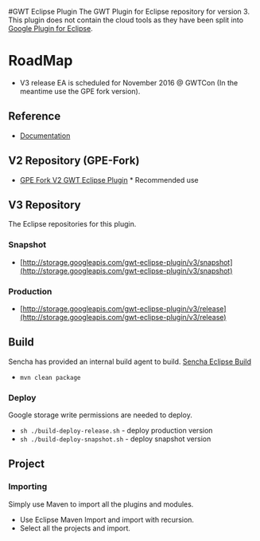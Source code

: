 #GWT Eclipse Plugin
The GWT Plugin for Eclipse repository for version 3. 
This plugin does not contain the cloud tools as they have been split into 
[Google Plugin for Eclipse](https://github.com/GoogleCloudPlatform/google-plugin-for-eclipse).  

# RoadMap

* V3 release EA is scheduled for November 2016 @ GWTCon (In the meantime use the GPE fork version).

## Reference

* [Documentation](http://gwt-plugins.github.io/documentation/)

## V2 Repository (GPE-Fork)

* [GPE Fork V2 GWT Eclipse Plugin](https://github.com/gwt-plugins/gwt-eclipse-plugin/tree/gpe-fork) * Recommended use


## V3 Repository
The Eclipse repositories for this plugin. 

### Snapshot

* [http://storage.googleapis.com/gwt-eclipse-plugin/v3/snapshot](http://storage.googleapis.com/gwt-eclipse-plugin/v3/snapshot)

### Production

* [http://storage.googleapis.com/gwt-eclipse-plugin/v3/release](http://storage.googleapis.com/gwt-eclipse-plugin/v3/release)


## Build
Sencha has provided an internal build agent to build. 
[Sencha Eclipse Build](https://teamcity.sencha.com/viewType.html?buildTypeId=Gxt3_Gwt_GwtEclipsePlugin)

* `mvn clean package`

### Deploy
Google storage write permissions are needed to deploy. 

* `sh ./build-deploy-release.sh` - deploy production version
* `sh ./build-deploy-snapshot.sh` - deploy snapshot version


## Project

### Importing
Simply use Maven to import all the plugins and modules. 

* Use Eclipse Maven Import and import with recursion. 
* Select all the projects and import. 
